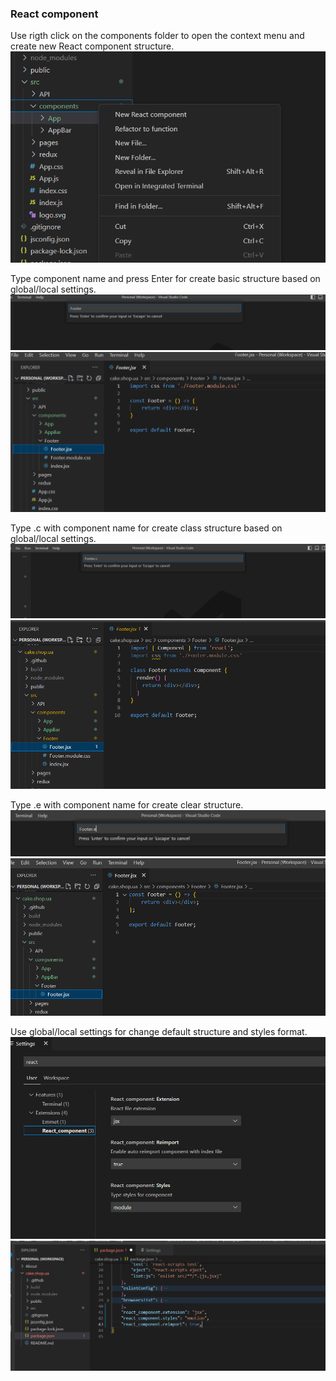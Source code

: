 ### React component

Use rigth click on the components folder to open the context menu and create new React component structure.
![New component structure](assets/11.png)

Type component name and press Enter for create basic structure based on global/local settings.
![Basic/functional structure](assets/12.png)
![Basic/functional structure](assets/15.png)

Type .c with component name for create class structure based on global/local settings.
![Class structure](assets/13.png)
![Class structure](assets/16.png)

Type .e with component name for create clear structure.
![Empty structure](assets/14.png)
![Empty structure](assets/17.png)

Use global/local settings for change default structure and styles format.
![Settings](assets/18.png)
![Settings](assets/19.png)
